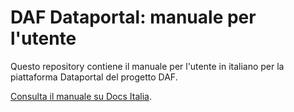 DAF Dataportal: manuale per l'utente
====================================

Questo repository contiene il manuale per l'utente in italiano per la piattaforma Dataportal del progetto DAF.

[Consulta il manuale su Docs Italia](http://daf-dataportal.readthedocs.io).
